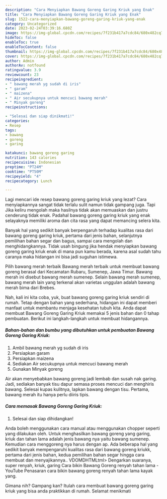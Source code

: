 ```yaml
---
description: "Cara Menyiapkan Bawang Goreng Garing Kriuk yang Enak"
title: "Cara Menyiapkan Bawang Goreng Garing Kriuk yang Enak"
slug: 1522-cara-menyiapkan-bawang-goreng-garing-kriuk-yang-enak
category: Uncategorized
date: 2023-02-24T03:39:16.680Z
image: https://img-global.cpcdn.com/recipes/7f231b417a7cdc84/680x482cq70/bawang-goreng-garing-kriuk-foto-resep-utama.jpg
hideToc: false
enableToc: true
enableTocContent: false
thumbnail: https://img-global.cpcdn.com/recipes/7f231b417a7cdc84/680x482cq70/bawang-goreng-garing-kriuk-foto-resep-utama.jpg
cover: https://img-global.cpcdn.com/recipes/7f231b417a7cdc84/680x482cq70/bawang-goreng-garing-kriuk-foto-resep-utama.jpg
author: Admin
authorAv: notfound
ratingvalue: 3.9
reviewcount: 23
recipeingredient:
- " bawang merah yg sudah di iris"
- " garam"
- " maizena"
- " Air secukupnya untuk mencuci bawang merah"
- " Minyak goreng"
recipeinstructions:

- "Selesai dan siap dinikmati!"
categories:
- Resep
tags:
- bawang
- goreng
- garing

katakunci: bawang goreng garing 
nutrition: 143 calories
recipecuisine: Indonesian
preptime: "PT24M"
cooktime: "PT50M"
recipeyield: "4"
recipecategory: Lunch

---
```



Lagi mencari ide resep bawang goreng garing kriuk yang lezat? Cara menyiapkannya sangat tidak terlalu sulit namun tidak gampang juga. Tapi Jika keliru mengolah maka hasilnya tidak akan memuaskan dan justru cenderung tidak enak. Padahal bawang goreng garing kriuk yang enak selayaknya memiliki aroma dan cita rasa yang dapat memancing selera kita.


Banyak hal yang sedikit banyak berpengaruh terhadap kualitas rasa dari bawang goreng garing kriuk, pertama dari jenis bahan, selanjutnya pemilihan bahan segar dan bagus, sampai cara mengolah dan menghidangkannya. Tidak usah bingung jika hendak menyiapkan bawang goreng garing kriuk enak di mana pun kamu berada, karena asal sudah tahu caranya maka hidangan ini bisa jadi suguhan istimewa.

Pilih bawang merah terbaik Bawang merah terbaik untuk membuat bawang goreng berasal dari Kecamatan Rubaru, Sumenep, Jawa Timur. Bawang merah ini disebut bawang merah sumenep. Selain bawang merah sumenep, bawang merah lain yang terkenal akan varietas unggulan adalah bawang merah bima dari Brebes.


Nah, kali ini kita coba, yuk, buat bawang goreng garing kriuk sendiri di rumah. Tetap dengan bahan yang sederhana, hidangan ini dapat memberi manfaat untuk membantu menjaga kesehatan tubuh kita. Anda dapat membuat Bawang Goreng Garing Kriuk memakai 5 jenis bahan dan 0 tahap pembuatan. Berikut ini langkah-langkah untuk membuat hidangannya.

<!--inarticleads1-->

##### Bahan-bahan dan bumbu yang dibutuhkan untuk pembuatan Bawang Goreng Garing Kriuk:

1. Ambil  bawang merah yg sudah di iris
1. Persiapkan  garam
1. Persiapkan  maizena
1. Sediakan  Air secukupnya untuk mencuci bawang merah
1. Gunakan  Minyak goreng


Air akan menyebabkan bawang goreng jadi lembab dan susah nak garing. Jadi, sediakan banyak tisu dapur semasa proses mencuci dan menghiris bawang. Selesai kupas kulitnya, lapkan bawang dengan tisu. Pertama, bawang merah itu hanya perlu diiris tipis. 

<!--inarticleads2-->

##### Cara memasak Bawang Goreng Garing Kriuk:


1. Selesai dan siap dihidangkan!

Anda boleh menggunakan cara manual atau menggunakan chopper seperti yang dilakukan oleh. Untuk menghasilkan bawang goreng yang garing, kriuk dan tahan lama adalah jenis bawang nya yaitu bawang sumenep. Kemudian cara menggoreng nya harus dengan ap. Ada beberapa hal yang sedikit banyak mempengaruhi kualitas rasa dari bawang goreng kriukk, pertama dari jenis bahan, kedua pemilihan bahan segar hingga cara membuat dan menyajikannya.. VDOMDHTMLtml&gt; Dengarkan suaranya, super renyah, kriuk, garing Cara bikin Bawang Goreng renyah tahan lama - YouTube Penasaran cara bikin bawang goreng renyah tahan lama kayak yang. 

Gimana nih? Gampang kan? Itulah cara membuat bawang goreng garing kriuk yang bisa anda praktikkan di rumah. Selamat menikmati

